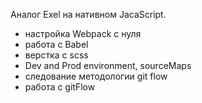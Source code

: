 Аналог Exel на нативном JacaScript.

 - настройка Webpack с нуля
 - работа с Babel
 - верстка с scss
 - Dev and Prod environment, sourceMaps
 - следование методологии git flow
 - работа с gitFlow
 